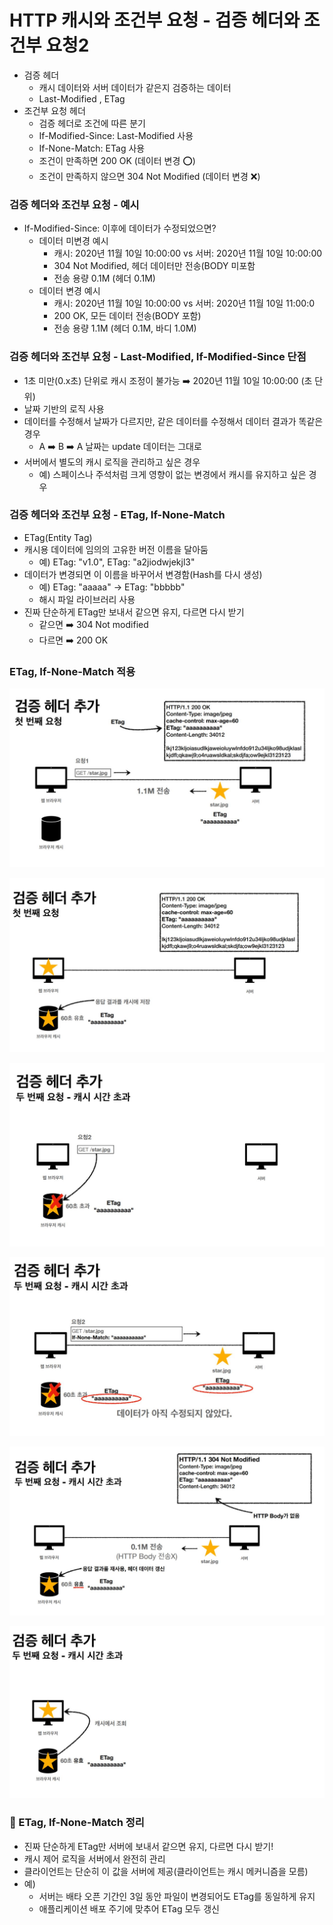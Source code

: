 
#  HTTP 캐시와 조건부 요청 - 검증 헤더와 조건부 요청2

- 검증 헤더
  - 캐시 데이터와 서버 데이터가 같은지 검증하는 데이터
  - Last-Modified , ETag
- 조건부 요청 헤더
  - 검증 헤더로 조건에 따른 분기
  - If-Modified-Since: Last-Modified 사용
  - If-None-Match: ETag 사용
  - 조건이 만족하면 200 OK (데이터 변경 ⭕️)
  - 조건이 만족하지 않으면 304 Not Modified (데이터 변경 ❌)

### 검증 헤더와 조건부 요청 - 예시 

- If-Modified-Since: 이후에 데이터가 수정되었으면?
  - 데이터 미변경 예시
     - 캐시: 2020년 11월 10일 10:00:00 vs 서버: 2020년 11월 10일 10:00:00
     - 304 Not Modified, 헤더 데이터만 전송(BODY 미포함
     - 전송 용량 0.1M (헤더 0.1M)
  - 데이터 변경 예시
     - 캐시: 2020년 11월 10일 10:00:00 vs 서버: 2020년 11월 10일 11:00:0
     - 200 OK, 모든 데이터 전송(BODY 포함)
     - 전송 용량 1.1M (헤더 0.1M, 바디 1.0M)

### 검증 헤더와 조건부 요청 - Last-Modified, If-Modified-Since 단점

- 1초 미만(0.x초) 단위로 캐시 조정이 불가능 ➡️ 2020년 11월 10일 10:00:00 (초 단위)
- 날짜 기반의 로직 사용
- 데이터를 수정해서 날짜가 다르지만, 같은 데이터를 수정해서 데이터 결과가 똑같은 경우
  - A ➡️ B ➡️ A 날짜는 update 데이터는 그대로 
- 서버에서 별도의 캐시 로직을 관리하고 싶은 경우
  - 예) 스페이스나 주석처럼 크게 영향이 없는 변경에서 캐시를 유지하고 싶은 경우

### 검증 헤더와 조건부 요청 - ETag, If-None-Match

- ETag(Entity Tag)
- 캐시용 데이터에 임의의 고유한 버전 이름을 달아둠
  - 예) ETag: "v1.0", ETag: "a2jiodwjekjl3"
- 데이터가 변경되면 이 이름을 바꾸어서 변경함(Hash를 다시 생성)
  - 예) ETag: "aaaaa" -> ETag: "bbbbb"
  - 해시 파일 라이브러리 사용 
- 진짜 단순하게 ETag만 보내서 같으면 유지, 다르면 다시 받기
  - 같으면 ➡️ 304 Not modified
  - 다르면 ➡️ 200 OK 

### ETag, If-None-Match 적용

![67.JPG](%EC%9D%B4%EB%AF%B8%EC%A7%80%2F67.JPG)

![68.JPG](%EC%9D%B4%EB%AF%B8%EC%A7%80%2F68.JPG)

![69.JPG](%EC%9D%B4%EB%AF%B8%EC%A7%80%2F69.JPG)

![70.JPG](%EC%9D%B4%EB%AF%B8%EC%A7%80%2F70.JPG)

![71.JPG](%EC%9D%B4%EB%AF%B8%EC%A7%80%2F71.JPG)

![72.JPG](%EC%9D%B4%EB%AF%B8%EC%A7%80%2F72.JPG)

### 💯 ETag, If-None-Match 정리 

- 진짜 단순하게 ETag만 서버에 보내서 같으면 유지, 다르면 다시 받기!
- 캐시 제어 로직을 서버에서 완전히 관리
- 클라이언트는 단순히 이 값을 서버에 제공(클라이언트는 캐시 메커니즘을 모름)
- 예)
  - 서버는 배타 오픈 기간인 3일 동안 파일이 변경되어도 ETag를 동일하게 유지
  - 애플리케이션 배포 주기에 맞추어 ETag 모두 갱신



